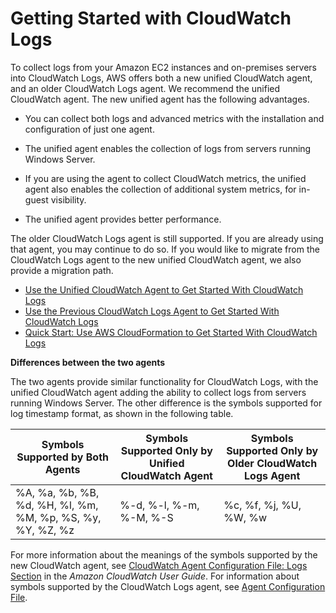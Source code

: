 # Getting Started with CloudWatch Logs<a name="CWL_GettingStarted"></a>

To collect logs from your Amazon EC2 instances and on\-premises servers into CloudWatch Logs, AWS offers both a new unified CloudWatch agent, and an older CloudWatch Logs agent\. We recommend the unified CloudWatch agent\. The new unified agent has the following advantages\.

+ You can collect both logs and advanced metrics with the installation and configuration of just one agent\.

+ The unified agent enables the collection of logs from servers running Windows Server\.

+ If you are using the agent to collect CloudWatch metrics, the unified agent also enables the collection of additional system metrics, for in\-guest visibility\.

+ The unified agent provides better performance\.

The older CloudWatch Logs agent is still supported\. If you are already using that agent, you may continue to do so\. If you would like to migrate from the CloudWatch Logs agent to the new unified CloudWatch agent, we also provide a migration path\.


+ [Use the Unified CloudWatch Agent to Get Started With CloudWatch Logs](UseCloudWatchUnifiedAgent.md)
+ [Use the Previous CloudWatch Logs Agent to Get Started With CloudWatch Logs](UsePreviousCloudWatchLogsAgent.md)
+ [Quick Start: Use AWS CloudFormation to Get Started With CloudWatch Logs](QuickStartCloudFormation.md)

**Differences between the two agents**

The two agents provide similar functionality for CloudWatch Logs, with the unified CloudWatch agent adding the ability to collect logs from servers running Windows Server\. The other difference is the symbols supported for log timestamp format, as shown in the following table\.


| Symbols Supported by Both Agents | Symbols Supported Only by Unified CloudWatch Agent | Symbols Supported Only by Older CloudWatch Logs Agent | 
| --- | --- | --- | 
|  %A, %a, %b, %B, %d, %H, %l, %m, %M, %p, %S, %y, %Y, %Z, %z  |  %\-d, %\-l, %\-m, %\-M, %\-S  |  %c, %f, %j, %U, %W, %w  | 

For more information about the meanings of the symbols supported by the new CloudWatch agent, see [ CloudWatch Agent Configuration File: Logs Section](http://docs.aws.amazon.com/AmazonCloudWatch/latest/monitoring/CloudWatch-Agent-Configuration-File-Details.html#CloudWatch-Agent-Configuration-File-Logssection) in the *Amazon CloudWatch User Guide*\. For information about symbols supported by the CloudWatch Logs agent, see [Agent Configuration File](AgentReference.md#agent-configuration-file)\.